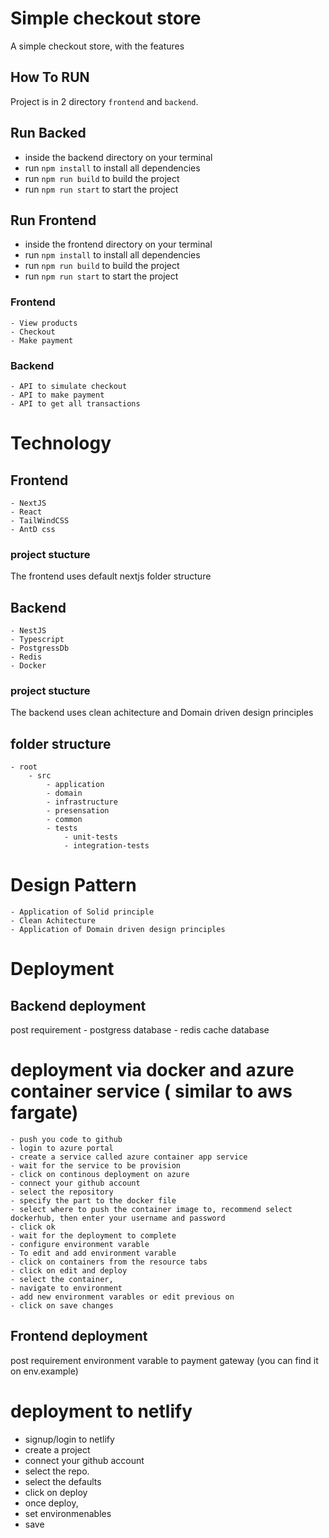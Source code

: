 # Simple checkout store

A simple checkout store, with the features

## How To RUN

Project is in 2 directory `frontend` and `backend`.

## Run Backed

- inside the backend directory on your terminal
- run `npm install` to install all dependencies
- run `npm run build` to build the project
- run `npm run start` to start the project

## Run Frontend

- inside the frontend directory on your terminal
- run `npm install` to install all dependencies
- run `npm run build` to build the project
- run `npm run start` to start the project

### Frontend

    - View products
    - Checkout
    - Make payment

### Backend

    - API to simulate checkout
    - API to make payment
    - API to get all transactions

# Technology

## Frontend

    - NextJS
    - React
    - TailWindCSS
    - AntD css

### project stucture

The frontend uses default nextjs folder structure

## Backend

    - NestJS
    - Typescript
    - PostgressDb
    - Redis
    - Docker

### project stucture

The backend uses clean achitecture and Domain driven design principles

## folder structure

    - root
        - src
            - application
            - domain
            - infrastructure
            - presensation
            - common
            - tests
                - unit-tests
                - integration-tests

# Design Pattern

    - Application of Solid principle
    - Clean Achitecture
    - Application of Domain driven design principles

# Deployment

## Backend deployment

post requirement - postgress database - redis cache database

# deployment via docker and azure container service ( similar to aws fargate)

    - push you code to github
    - login to azure portal
    - create a service called azure container app service
    - wait for the service to be provision
    - click on continous deployment on azure
    - connect your github account
    - select the repository
    - specify the part to the docker file
    - select where to push the container image to, recommend select dockerhub, then enter your username and password
    - click ok
    - wait for the deployment to complete
    - configure environment varable
    - To edit and add environment varable
    - click on containers from the resource tabs
    - click on edit and deploy
    - select the container,
    - navigate to environment
    - add new environment varables or edit previous on
    - click on save changes

## Frontend deployment

post requirement
environment varable to payment gateway (you can find it on env.example)
# deployment to netlify 
 - signup/login to netlify 
 - create a project 
 - connect your github account 
 - select the repo. 
 - select the defaults 
 - click on deploy 
 - once deploy, 
 - set environmenables 
 - save 

